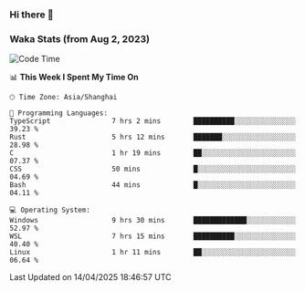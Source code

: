 ### Hi there 👋

### Waka Stats (from Aug 2, 2023)

<!--START_SECTION:waka-->
![Code Time](http://img.shields.io/badge/Code%20Time-770%20hrs%2053%20mins-blue)

📊 **This Week I Spent My Time On** 

```text
🕑︎ Time Zone: Asia/Shanghai

💬 Programming Languages: 
TypeScript               7 hrs 2 mins        ██████████░░░░░░░░░░░░░░░   39.23 % 
Rust                     5 hrs 12 mins       ███████░░░░░░░░░░░░░░░░░░   28.98 % 
C                        1 hr 19 mins        ██░░░░░░░░░░░░░░░░░░░░░░░   07.37 % 
CSS                      50 mins             █░░░░░░░░░░░░░░░░░░░░░░░░   04.69 % 
Bash                     44 mins             █░░░░░░░░░░░░░░░░░░░░░░░░   04.11 % 

💻 Operating System: 
Windows                  9 hrs 30 mins       █████████████░░░░░░░░░░░░   52.97 % 
WSL                      7 hrs 15 mins       ██████████░░░░░░░░░░░░░░░   40.40 % 
Linux                    1 hr 11 mins        ██░░░░░░░░░░░░░░░░░░░░░░░   06.64 % 
```


 Last Updated on 14/04/2025 18:46:57 UTC
<!--END_SECTION:waka-->
